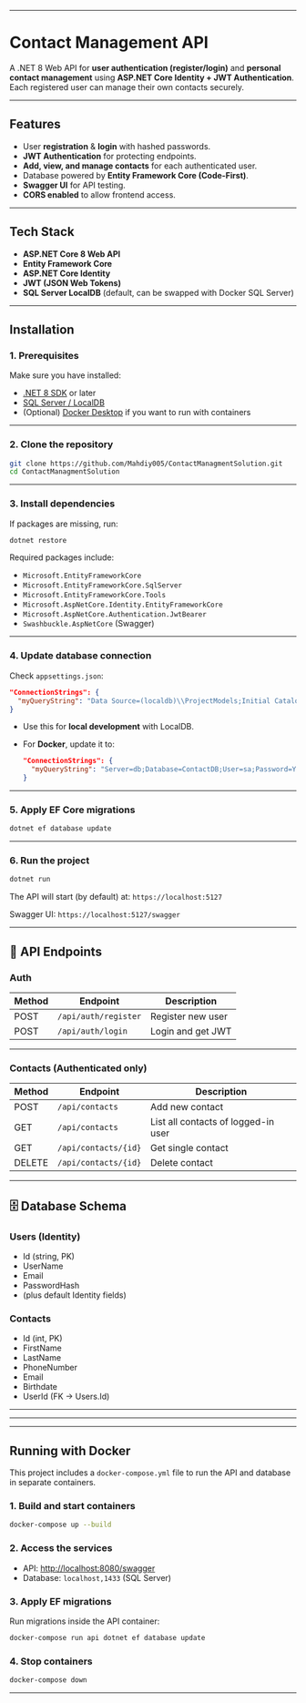 

---


#  Contact Management API

A .NET 8 Web API for **user authentication (register/login)** and **personal contact management** using **ASP.NET Core Identity + JWT Authentication**.  
Each registered user can manage their own contacts securely.

---

##  Features
- User **registration** & **login** with hashed passwords.
- **JWT Authentication** for protecting endpoints.
- **Add, view, and manage contacts** for each authenticated user.
- Database powered by **Entity Framework Core (Code-First)**.
- **Swagger UI** for API testing.
- **CORS enabled** to allow frontend access.

---

##  Tech Stack
- **ASP.NET Core 8 Web API**
- **Entity Framework Core**
- **ASP.NET Core Identity**
- **JWT (JSON Web Tokens)**
- **SQL Server LocalDB** (default, can be swapped with Docker SQL Server)

---

##  Installation

### 1. Prerequisites
Make sure you have installed:
- [.NET 8 SDK](https://dotnet.microsoft.com/download/dotnet/8.0) or later
- [SQL Server / LocalDB](https://learn.microsoft.com/en-us/sql/database-engine/configure-windows/sql-server-express-localdb)
- (Optional) [Docker Desktop](https://www.docker.com/products/docker-desktop) if you want to run with containers

---

### 2. Clone the repository
```bash
git clone https://github.com/Mahdiy005/ContactManagmentSolution.git
cd ContactManagmentSolution
````

---

### 3. Install dependencies

If packages are missing, run:

```bash
dotnet restore
```

Required packages include:

* `Microsoft.EntityFrameworkCore`
* `Microsoft.EntityFrameworkCore.SqlServer`
* `Microsoft.EntityFrameworkCore.Tools`
* `Microsoft.AspNetCore.Identity.EntityFrameworkCore`
* `Microsoft.AspNetCore.Authentication.JwtBearer`
* `Swashbuckle.AspNetCore` (Swagger)

---

### 4. Update database connection

Check `appsettings.json`:

```json
"ConnectionStrings": {
  "myQueryString": "Data Source=(localdb)\\ProjectModels;Initial Catalog=ContactDB;Integrated Security=True;Encrypt=False"
}
```

* Use this for **local development** with LocalDB.
* For **Docker**, update it to:

  ```json
  "ConnectionStrings": {
    "myQueryString": "Server=db;Database=ContactDB;User=sa;Password=Your_strong_password123;TrustServerCertificate=True;MultipleActiveResultSets=true"
  }
  ```

---

### 5. Apply EF Core migrations

```bash
dotnet ef database update
```

---

### 6. Run the project

```bash
dotnet run
```

The API will start (by default) at:
 `https://localhost:5127`

Swagger UI:
 `https://localhost:5127/swagger`

---

## 📡 API Endpoints

###  Auth

| Method | Endpoint             | Description       |
| ------ | -------------------- | ----------------- |
| POST   | `/api/auth/register` | Register new user |
| POST   | `/api/auth/login`    | Login and get JWT |




---

###  Contacts (Authenticated only)

| Method | Endpoint             | Description                         |
| ------ | -------------------- | ----------------------------------- |
| POST   | `/api/contacts`      | Add new contact                     |
| GET    | `/api/contacts`      | List all contacts of logged-in user |
| GET    | `/api/contacts/{id}` | Get single contact                  |
| DELETE | `/api/contacts/{id}` | Delete contact                      |


---

## 🗄 Database Schema

### Users (Identity)

* Id (string, PK)
* UserName
* Email
* PasswordHash
* (plus default Identity fields)

### Contacts

* Id (int, PK)
* FirstName
* LastName
* PhoneNumber
* Email
* Birthdate
* UserId (FK → Users.Id)

---
---
---
##  Running with Docker

This project includes a `docker-compose.yml` file to run the API and database in separate containers.

### 1. Build and start containers

```bash
docker-compose up --build
```

### 2. Access the services

* API: [http://localhost:8080/swagger](http://localhost:8080/swagger)
* Database: `localhost,1433` (SQL Server)

### 3. Apply EF migrations

Run migrations inside the API container:

```bash
docker-compose run api dotnet ef database update
```

### 4. Stop containers

```bash
docker-compose down
```

---
